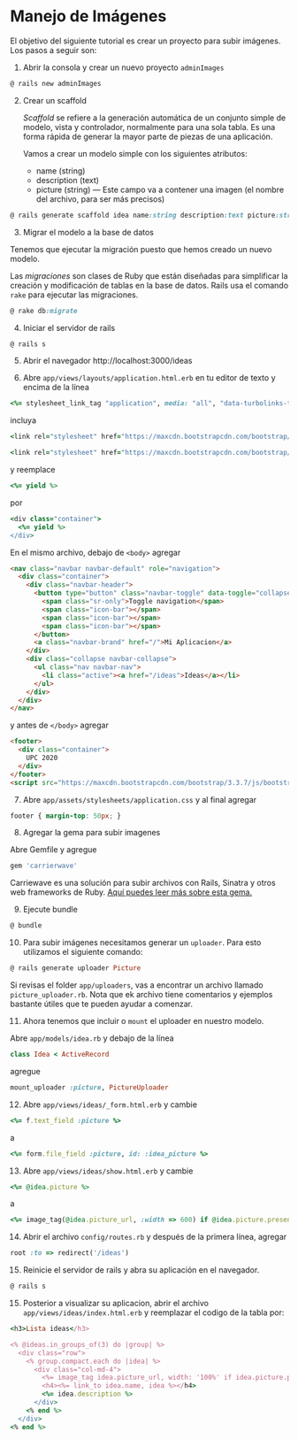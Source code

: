 # Manejo de Imágenes

El objetivo del siguiente tutorial es crear un proyecto para subir imágenes. Los pasos a seguir son:

1. Abrir la consola y crear un nuevo proyecto `adminImages`

  ```ruby
  @ rails new adminImages
  ```

2. Crear un scaffold

    *Scaffold* se refiere a la generación automática de un conjunto simple de modelo, vista y controlador, normalmente para una sola tabla. Es una forma rápida de generar la mayor parte de piezas de una aplicación.

    Vamos a crear un modelo simple con los siguientes atributos:

    * name (string)
    * description (text)
    * picture (string) — Este campo va a contener una imagen (el nombre del archivo, para ser más precisos)

  ```ruby
  @ rails generate scaffold idea name:string description:text picture:string
  ```

3. Migrar el modelo a la base de datos

  Tenemos que ejecutar la migración puesto que hemos creado un nuevo modelo.

  Las *migraciones* son clases de Ruby que están diseñadas para simplificar la creación y modificación de tablas en la base de datos. Rails usa el comando `rake` para ejecutar las migraciones.

  ```ruby
  @ rake db:migrate
  ```

4. Iniciar el servidor de rails

  ```ruby
  @ rails s
  ```

5. Abrir el navegador http://localhost:3000/ideas

6. Abre `app/views/layouts/application.html.erb` en tu editor de texto y encima de la línea

  ```ruby
  <%= stylesheet_link_tag "application", media: "all", "data-turbolinks-track" => true %>
  ```

  incluya

  ```ruby
  <link rel="stylesheet" href="https://maxcdn.bootstrapcdn.com/bootstrap/3.3.7/css/bootstrap.min.css" integrity="sha384-BVYiiSIFeK1dGmJRAkycuHAHRg32OmUcww7on3RYdg4Va+PmSTsz/K68vbdEjh4u" crossorigin="anonymous">

  <link rel="stylesheet" href="https://maxcdn.bootstrapcdn.com/bootstrap/3.3.7/css/bootstrap-theme.min.css" integrity="sha384-rHyoN1iRsVXV4nD0JutlnGaslCJuC7uwjduW9SVrLvRYooPp2bWYgmgJQIXwl/Sp" crossorigin="anonymous">
  ```

  y reemplace
  ```ruby
  <%= yield %>
  ```
  por

  ```ruby
  <div class="container">
    <%= yield %>
  </div>
  ```

  En el mismo archivo, debajo de `<body>` agregar

  ```html
  <nav class="navbar navbar-default" role="navigation">
    <div class="container">
      <div class="navbar-header">
        <button type="button" class="navbar-toggle" data-toggle="collapse" data-target=".navbar-collapse">
          <span class="sr-only">Toggle navigation</span>
          <span class="icon-bar"></span>
          <span class="icon-bar"></span>
          <span class="icon-bar"></span>
        </button>
        <a class="navbar-brand" href="/">Mi Aplicacion</a>
      </div>
      <div class="collapse navbar-collapse">
        <ul class="nav navbar-nav">
          <li class="active"><a href="/ideas">Ideas</a></li>
        </ul>
      </div>
    </div>
  </nav>
  ```

  y antes de `</body>` agregar

  ```html
  <footer>
    <div class="container">
      UPC 2020
    </div>
  </footer>
  <script src="https://maxcdn.bootstrapcdn.com/bootstrap/3.3.7/js/bootstrap.min.js" integrity="sha384-Tc5IQib027qvyjSMfHjOMaLkfuWVxZxUPnCJA7l2mCWNIpG9mGCD8wGNIcPD7Txa" crossorigin="anonymous"></script>
  ```

7. Abre `app/assets/stylesheets/application.css` y al final agregar

  ```css
  footer { margin-top: 50px; }
  ```

8. Agregar la gema para subir imagenes

  Abre Gemfile y agregue

  ```ruby
  gem 'carrierwave'
  ```

  Carriewave es una solución para subir archivos con Rails, Sinatra y otros web frameworks de Ruby. [Aquí puedes leer más sobre esta gema.](https://github.com/carrierwaveuploader/carrierwave)


9. Ejecute bundle

  ```ruby
  @ bundle
  ```

10. Para subir imágenes necesitamos generar un `uploader`. Para esto utilizamos el siguiente comando:

  ```ruby
  @ rails generate uploader Picture
  ```

  Si revisas el folder `app/uploaders`, vas a encontrar un archivo llamado `picture_uploader.rb`. Nota que ek archivo tiene comentarios y ejemplos bastante útiles que te pueden ayudar a comenzar.

11. Ahora tenemos que incluir o `mount` el uploader en nuestro modelo.

  Abre `app/models/idea.rb` y debajo de la lí­nea

  ```ruby
  class Idea < ActiveRecord
  ```

  agregue

  ```ruby
  mount_uploader :picture, PictureUploader
  ```

12. Abre `app/views/ideas/_form.html.erb` y cambie

  ```ruby
  <%= f.text_field :picture %>
  ```

  a
  ```ruby
  <%= form.file_field :picture, id: :idea_picture %>
  ```


13. Abre `app/views/ideas/show.html.erb` y cambie
  ```ruby
  <%= @idea.picture %>
  ```

  a

  ```ruby
  <%= image_tag(@idea.picture_url, :width => 600) if @idea.picture.present? %>
  ```


14. Abrir el archivo `config/routes.rb` y después de la primera línea, agregar

  ```ruby
  root :to => redirect('/ideas')
  ```


15. Reinicie el servidor de rails y abra su aplicación en el navegador.

  ```ruby
  @ rails s
  ```


15. Posterior a visualizar su aplicacion, abrir el archivo `app/views/ideas/index.html.erb` y reemplazar el codigo de la tabla por:

  ```ruby
  <h3>Lista ideas</h3>

  <% @ideas.in_groups_of(3) do |group| %>
    <div class="row">
      <% group.compact.each do |idea| %>
        <div class="col-md-4">
          <%= image_tag idea.picture_url, width: '100%' if idea.picture.present?%>
          <h4><%= link_to idea.name, idea %></h4>
          <%= idea.description %>
        </div>
      <% end %>
    </div>
  <% end %>
  ```
